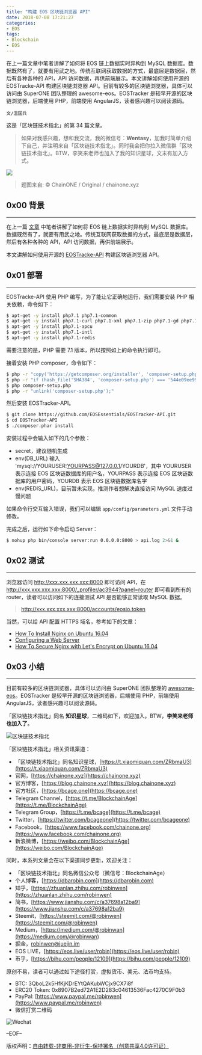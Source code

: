 ```yaml
---
title: "构建 EOS 区块链浏览器 API"
date: 2018-07-08 17:21:27
categories:
- EOS
tags:
- Blockchain
- EOS
---
```

在上一篇文章中笔者讲解了如何将 EOS 链上数据实时异构到 MySQL 数据库。数据既然有了，就要有用武之地。传统互联网获取数据的方式，最底层是数据层，然后有各种各种的 API，API 访问数据，再供前端展示。本文讲解如何使用开源的 EOSTracke-API 构建区块链浏览器 API。目前有较多的区块链浏览器，具体可以访问由 SuperONE 团队整理的 awesome-eos。EOSTracker 是较早开源的区块链浏览器，后端使用 PHP，前端使用 AngularJS，读者感兴趣可以阅读源码。
<!-- more -->

`文/温国兵`

这是「区块链技术指北」的第 34 篇文章。

> 如果对我感兴趣，想和我交流，我的微信号：**Wentasy**，加我时简单介绍下自己，并注明来自「区块链技术指北」。同时我会把你拉入微信群「区块链技术指北」。BTW，李笑来老师也加入了我的知识星球，文末有加入方式。

![](https://i.imgur.com/smxzEPJ.png)

> 题图来自: © ChainONE / Original / chainone.xyz

## 0x00 背景
***

在上一篇 [文章](https://dbarobin.com/2018/07/06/eos-sql-db-plugin) 中笔者讲解了如何将 EOS 链上数据实时异构到 MySQL 数据库。数据既然有了，就要有用武之地。传统互联网获取数据的方式，最底层是数据层，然后有各种各种的 API，API 访问数据，再供前端展示。

本文讲解如何使用开源的 [EOSTracke-API](https://github.com/EOSEssentials/EOSTracker-API.git) 构建区块链浏览器 API。

## 0x01 部署
***

EOSTracke-API 使用 PHP 编写，为了能让它正确地运行，我们需要安装 PHP 相关依赖，命令如下：

``` bash
$ apt-get -y install php7.1 php7.1-common
$ apt-get -y install php7.1-curl php7.1-xml php7.1-zip php7.1-gd php7.1-mysql php7.1-mbstring
$ apt-get -y install php7.1-apcu
$ apt-get -y install php7.1-intl
$ apt-get -y install php7.1-redis
```

需要注意的是，PHP 需要 7.1 版本，所以按照如上的命令执行即可。

接着安装 PHP composer，命令如下：

``` bash
$ php -r "copy('https://getcomposer.org/installer', 'composer-setup.php');"
$ php -r "if (hash_file('SHA384', 'composer-setup.php') === '544e09ee996cdf60ece3804abc52599c22b1f40f4323403c44d44fdfdd586475ca9813a858088ffbc1f233e9b180f061') { echo 'Installer verified'; } else { echo 'Installer corrupt'; unlink('composer-setup.php'); } echo PHP_EOL;"
$ php composer-setup.php
$ php -r "unlink('composer-setup.php');"
```

然后安装 EOSTracker-API。

``` bash
$ git clone https://github.com/EOSEssentials/EOSTracker-API.git
$ cd EOSTracker-API
$ ./composer.phar install
```

安装过程中会输入如下的几个参数：

* secret，建议随机生成
* env(DB_URL) 输入 'mysql://YOURUSER:YOURPASS@127.0.0.1/YOURDB'，其中 YOURUSER 表示连接 EOS 区块链数据库的用户名，YOURPASS 表示连接 EOS 区块链数据库的用户密码，YOURDB 表示 EOS 区块链数据库名字
* env(REDIS_URL)，目前暂未实现，推测作者想解决直接访问 MySQL 速度过慢问题

如果命令行交互输入错误，我们可以编辑 `app/config/parameters.yml` 文件手动修改。

完成之后，运行如下命令启动 Server：

``` bash
$ nohup php bin/console server:run 0.0.0.0:8000 > api.log 2>&1 &
```

## 0x02 测试
***

浏览器访问 http://xxx.xxx.xxx.xxx:8000 即可访问 API，在 http://xxx.xxx.xxx.xxx:8000/_profiler/ac3944?panel=router 即可看到所有的 router，读者可以访问如下的连接测试 API 是否能够正常读取 MySQL 数据。

> http://xxx.xxx.xxx.xxx:8000/accounts/eosio.token

当然，可以给 API 配置 HTTPS 域名，参考如下的文章：

* [How To Install Nginx on Ubuntu 16.04](https://www.digitalocean.com/community/tutorials/how-to-install-nginx-on-ubuntu-16-04)
* [Configuring a Web Server](https://symfony.com/doc/current/setup/web_server_configuration.html)
* [How To Secure Nginx with Let's Encrypt on Ubuntu 16.04](https://www.digitalocean.com/community/tutorials/how-to-secure-nginx-with-let-s-encrypt-on-ubuntu-16-04)

## 0x03 小结
***

目前有较多的区块链浏览器，具体可以访问由 SuperONE 团队整理的 [awesome-eos](https://github.com/superoneio/awesome-eos)。EOSTracker 是较早开源的区块链浏览器，后端使用 PHP，前端使用 AngularJS，读者感兴趣可以阅读源码。

「区块链技术指北」同名 **知识星球**，二维码如下，欢迎加入。BTW，**李笑来老师也加入了**。

![区块链技术指北](https://i.imgur.com/RBmpxTL.jpg)

「区块链技术指北」相关资讯渠道：

* 「区块链技术指北」同名知识星球，[https://t.xiaomiquan.com/ZRbmaU3](https://t.xiaomiquan.com/ZRbmaU3)
* 官网，[https://chainone.xyz](https://chainone.xyz)
* 官方博客，[https://blog.chainone.xyz](https://blog.chainone.xyz)
* 官方社区，[https://bcage.one](https://bcage.one)
* Telegram Channel，[https://t.me/BlockchainAge](https://t.me/BlockchainAge)
* Telegram Group，[https://t.me/bcage](https://t.me/bcage)
* Twitter，[https://twitter.com/bcageone](https://twitter.com/bcageone)
* Facebook，[https://www.facebook.com/chainone.org](https://www.facebook.com/chainone.org)
* 新浪微博，[https://weibo.com/BlockchainAge](https://weibo.com/BlockchainAge)

同时，本系列文章会在以下渠道同步更新，欢迎关注：

* 「区块链技术指北」同名微信公众号（微信号：BlockchainAge）
* 个人博客，[https://dbarobin.com](https://dbarobin.com)
* 知乎，[https://zhuanlan.zhihu.com/robinwen](https://zhuanlan.zhihu.com/robinwen)
* 简书，[https://www.jianshu.com/c/a37698a12ba9](https://www.jianshu.com/c/a37698a12ba9)
* Steemit，[https://steemit.com/@robinwen](https://steemit.com/@robinwen)
* Medium，[https://medium.com/@robinwan](https://medium.com/@robinwan)
* 掘金，[robinwen@juejin.im](https://juejin.im/user/5673ccae60b2260ee435f89a/posts)
* EOS LIVE，[https://eos.live/user/robin](https://eos.live/user/robin)
* 币乎，[https://bihu.com/people/12109](https://bihu.com/people/12109)

原创不易，读者可以通过如下途径打赏，虚拟货币、美元、法币均支持。

* BTC: 3QboL2k5HfKjKDrEYtQAKubWCjx9CX7i8f
* ERC20 Token: 0x8907B2ed72A1E2D283c04613536Fac4270C9F0b3
* PayPal: [https://www.paypal.me/robinwen](https://www.paypal.me/robinwen)
* 微信打赏二维码

![Wechat](https://i.imgur.com/SzoNl5b.jpg)

–EOF–

版权声明：[自由转载-非商用-非衍生-保持署名（创意共享4.0许可证）](http://creativecommons.org/licenses/by-nc-nd/4.0/deed.zh)